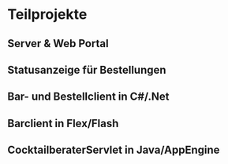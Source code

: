 # Teilprojekte #
## Server & Web Portal ##
## Statusanzeige für Bestellungen ##
## Bar- und Bestellclient in C#/.Net ##
## Barclient in Flex/Flash ##
## CocktailberaterServlet in Java/AppEngine ##